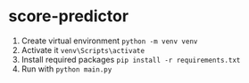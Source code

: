 # score-predictor
1. Create virtual environment `python -m venv venv`
2. Activate it `venv\Scripts\activate`
3. Install required packages `pip install -r requirements.txt`
4. Run with `python main.py`
